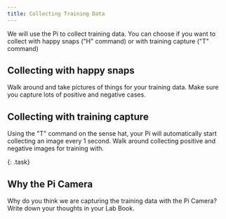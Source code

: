```yaml
---
title: Collecting Training Data
---
```


We will use the Pi to collect training data.  You can choose if you want to collect with happy snaps ("H" command) or with training capture ("T" command)

## Collecting with happy snaps

Walk around and take pictures of things for your training data.  Make sure you capture lots of positive and negative cases.

## Collecting with training capture

Using the "T" command on the sense hat, your Pi will automatically start collecting an image every 1 second.  Walk around collecting positive and negative images for training with.


{: .task}
## Why the Pi Camera
Why do you think we are capturing the training data with the Pi Camera?  Write down your thoughts in your Lab Book.
